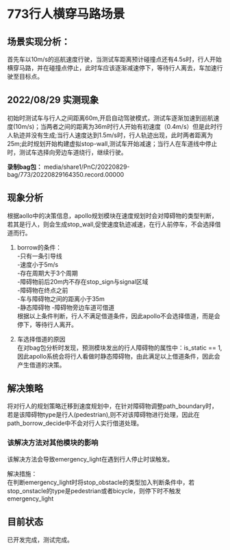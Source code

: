 # 773行人横穿马路场景

## 场景实现分析：   
首先车以10m/s的巡航速度行驶，当测试车距离预计碰撞点还有4.5s时，行人开始横穿马路，并在碰撞点停止，此时车应该逐渐减速停下，等待行人离去，车加速行驶至目标点。

## 2022/08/29 实测现象
初始时测试车与行人之间距离60m,开启自动驾驶模式，测试车逐渐加速到巡航速度(10m/s)；当两者之间的距离为36m时行人开始有初速度（0.4m/s）但是此时行人轨迹并没有生成;当行人速度达到1.5m/s时，行人轨迹出现，此时两者距离为25m;此时规划开始构建虚拟stop-wall,测试车开始减速；当行人在车道线中停止时，测试车选择向旁边车道绕行，继续行驶。  

**录制bag包：**  media/share1/PnC/20220829-bag/773/20220829164350.record.00000

## 现象分析
根据aollo中的决策信息，apollo规划模块在速度规划时会对障碍物的类型判断，若其是行人，则会生成stop_wall,促使速度轨迹减速，在行人前停车，不会选择借道而行。

1. borrow的条件：   
            -只有一条引导线    
            -速度小于5m/s    
            -存在周期大于3个周期    
            -障碍物前后20m内不存在stop_sign与signal区域    
            -障碍物在终点之前    
            -车与障碍物之间的距离小于35m   
            -静态障碍物
            -障碍物旁边车道可借道    
    根据以上条件判断，行人不满足借道条件，因此apollo不会选择借道，而是会停下，等待行人离开。

2. 车选择借道的原因    
在对bag包分析时发现，预测模块发出的行人障碍物的属性中：is_static == 1,因此apollo系统会将行人看做时静态障碍物，由此满足以上借道条件，因此会产生借道的决策。

## 解决策略   
将对行人的规划策略迁移到速度规划中，在针对障碍物调整path_boundary时，若是该障碍物type是行人(pedestrian),则不对该障碍物进行处理，因此在path_borrow_decide中不会对行人实行借道处理。

### 该解决方法对其他模块的影响

该解决方法会导致emergency_light在遇到行人停止时误触发。   

解决措施：   
在判断emergency_light时将stop_obstacle的类型加入判断条件中，若stop_onstacle的type是pedestrian或者bicycle，则停下时不触发emergency_light   

## 目前状态   
已开发完成，测试完成。